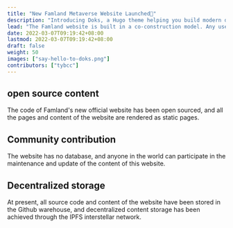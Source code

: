 ```yaml
---
title: "New Famland Metaverse Website Launched👋"
description: "Introducing Doks, a Hugo theme helping you build modern documentation websites that are secure, fast, and SEO-ready — by default."
lead: "The Famland website is built in a co-construction model. Any user in the world can participate in the maintenance and update of the website content. The website adopts the IPFS decentralized storage mechanism, and the version record of each update of the website will be permanently recorded on the blockchain."
date: 2022-03-07T09:19:42+08:00
lastmod: 2022-03-07T09:19:42+08:00
draft: false
weight: 50
images: ["say-hello-to-doks.png"]
contributors: ["tybcc"]
---
```

## open source content
The code of Famland's new official website has been open sourced, and all the pages and content of the website are rendered as static pages.

## Community contribution
The website has no database, and anyone in the world can participate in the maintenance and update of the content of this website.

## Decentralized storage
At present, all source code and content of the website have been stored in the Github warehouse, and decentralized content storage has been achieved through the IPFS interstellar network.
